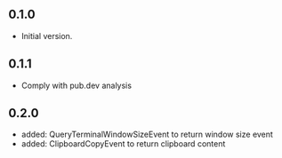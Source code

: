 ## 0.1.0

- Initial version.

## 0.1.1

- Comply with pub.dev analysis

## 0.2.0

- added: QueryTerminalWindowSizeEvent to return window size event
- added: ClipboardCopyEvent to return clipboard content
